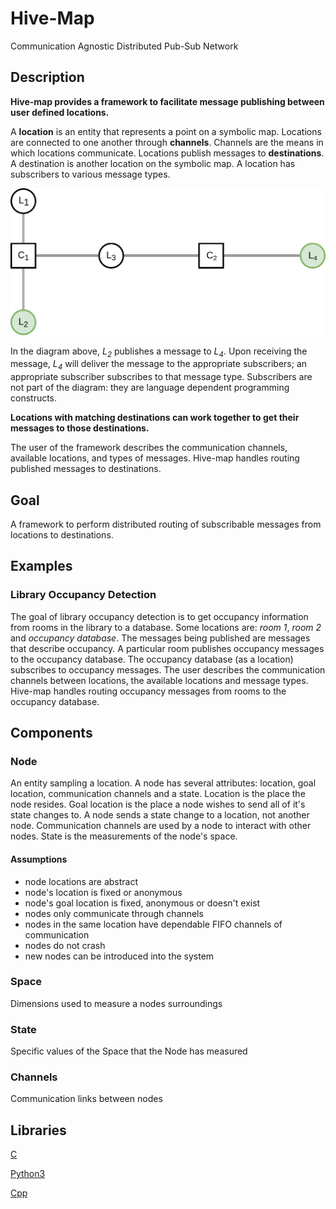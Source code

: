 # Hive-Map

Communication Agnostic Distributed Pub-Sub Network

## Description

**Hive-map provides a framework to facilitate message publishing between user defined 
locations.**

A **location** is an entity that represents a point on a symbolic map. Locations
are connected to one another through **channels**. Channels are the means in which
locations communicate. Locations publish messages to **destinations**. A destination 
is another location on the symbolic map. A location has subscribers to various message 
types.

![](docs/diagrams/node_interaction_01.png)

In the diagram above, *L<sub>2</sub>* publishes a message to *L<sub>4</sub>*. Upon receiving 
the message, *L<sub>4</sub>* will deliver the message to the appropriate subscribers; an
appropriate subscriber subscribes to that message type. Subscribers are not part of the
diagram: they are language dependent programming constructs.

**Locations with matching destinations can work together to get their messages
to those destinations.**

The user of the framework describes the communication channels, available locations,
and types of messages. Hive-map handles routing published messages to destinations. 


## Goal

A framework to perform distributed routing of subscribable messages from locations to destinations.

## Examples

### Library Occupancy Detection

The goal of library occupancy detection is to get occupancy information from rooms
in the library to a database. Some locations are: *room 1*, *room 2* and 
*occupancy database*. The messages being published are messages that describe 
occupancy. A particular room publishes occupancy messages to the occupancy database. 
The occupancy database (as a location) subscribes to occupancy messages. The user 
describes the communication channels between locations, the available locations and 
message types. Hive-map handles routing occupancy messages from rooms to the 
occupancy database.

## Components

### Node
An entity sampling a location. A node has several attributes: location, goal location, 
communication channels and a state. Location is the place the node resides. Goal location is
the place a node wishes to send all of it's state changes to. A node sends a state change to a
location, not another node. Communication channels are used by a node to interact with other nodes.
State is the measurements of the node's space.
 
#### Assumptions
- node locations are abstract
- node's location is fixed or anonymous
- node's goal location is fixed, anonymous or doesn't exist
- nodes only communicate through channels
- nodes in the same location have dependable FIFO channels of communication
- nodes do not crash
- new nodes can be introduced into the system

### Space
Dimensions used to measure a nodes surroundings

### State
Specific values of the Space that the Node has measured

### Channels
Communication links between nodes

## Libraries
[C](https://github.com/gregjhansell97/hive-map-c/)  

[Python3](https://github.com/gregjhansell97/hive-map-python-3/)

[Cpp](https://github.com/gregjhansell97/hive-map-cpp/)  
  
